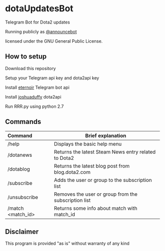 # dotaUpdatesBot

Telegram Bot for Dota2 updates

Running publicly as [@announcebot](http://telegram.me/announcebot)

licensed under the GNU General Public License. 
 
## How to setup
Download this repository

Setup your Telegram api key and dota2api key

Install [eternoir](https://github.com/eternnoir/pyTelegramBotAPI/) Telegram bot api

Install [joshuaduffy](https://github.com/joshuaduffy/dota2api) dota2api

Run RRR.py using python 2.7



## Commands

|Command | Brief explanation|
:----------------| -------------
|/help|Displays the basic help menu|
|/dotanews|Returns the latest Steam News entry related to Dota2 |
|/dotablog|Returns the latest blog post from blog.dota2.com|
|/subscribe|Adds the user or group to the subscription list|
|/unsubscribe|Removes the user or group from the subscription list|
|/match \<match_id\>|Returns some info about match with match_id|
 

## Disclaimer

This program is provided "as is" without warranty of any kind





